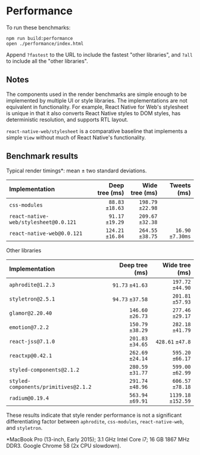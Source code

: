 # Performance

To run these benchmarks:

```
npm run build:performance
open ./performance/index.html
```

Append `?fastest` to the URL to include the fastest "other libraries", and
`?all` to include all the "other libraries".

## Notes

The components used in the render benchmarks are simple enough to be
implemented by multiple UI or style libraries. The implementations are not
equivalent in functionality. For example, React Native for Web's stylesheet is
unique in that it also converts React Native styles to DOM styles, has
deterministic resolution, and supports RTL layout.

`react-native-web/stylesheet` is a comparative baseline that implements a
simple `View` without much of React Native's functionality.

## Benchmark results

Typical render timings*: mean ± two standard deviations.

| Implementation                        | Deep tree (ms)    | Wide tree (ms)    | Tweets (ms)       |
| :--- | ---: | ---: | ---: |
| `css-modules`                         |  `88.83` `±18.63` | `198.79` `±22.98` | |
| `react-native-web/stylesheet@0.0.121` |  `91.17` `±19.29` | `209.67` `±32.38` | |
| `react-native-web@0.0.121`            | `124.21` `±16.84` | `264.55` `±38.75` | `16.90` `±7.30ms` |

Other libraries

| Implementation                       | Deep tree (ms)    | Wide tree (ms)    |
| :--- | ---: | ---: |
| `aphrodite@1.2.3`                    |  `91.73` `±41.63` | `197.72` `±44.90` |
| `styletron@2.5.1`                    |  `94.73` `±37.58` | `201.81` `±57.93` |
| `glamor@2.20.40`                     | `146.60` `±26.73` | `277.46` `±29.17` |
| `emotion@7.2.2`                      | `150.79` `±38.29` | `282.18` `±41.79` |
| `react-jss@7.1.0`                    | `201.83` `±34.65` | `428.61` `±47.8` |
| `reactxp@0.42.1`                     | `262.69` `±24.14` | `595.20` `±66.17` |
| `styled-components@2.1.2`            | `280.59` `±31.77` | `599.00` `±62.99` |
| `styled-components/primitives@2.1.2` | `291.74` `±48.96` | `606.57` `±78.18` |
| `radium@0.19.4`                      | `563.94` `±69.91` | `1139.18` `±152.59` |

These results indicate that style render performance is not a significant
differentiating factor between `aphrodite`, `css-modules`, `react-native-web`,
and `styletron`.

*MacBook Pro (13-inch, Early 2015); 3.1 GHz Intel Core i7; 16 GB 1867 MHz DDR3. Google Chrome 58 (2x CPU slowdown).
